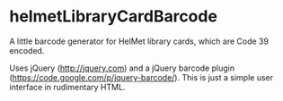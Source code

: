 helmetLibraryCardBarcode
========================

A little barcode generator for HelMet library cards, which are Code 39 encoded.

Uses jQuery (http://jquery.com) and a jQuery barcode plugin (https://code.google.com/p/jquery-barcode/). This is just a simple user interface in rudimentary HTML.
